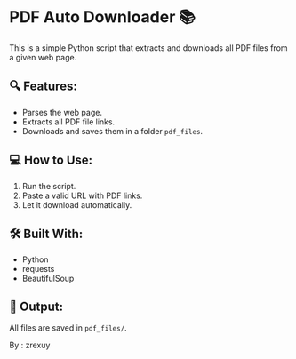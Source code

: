 # PDF Auto Downloader 📚

This is a simple Python script that extracts and downloads all PDF files from a given web page.

## 🔍 Features:
- Parses the web page.
- Extracts all PDF file links.
- Downloads and saves them in a folder `pdf_files`.

## 💻 How to Use:
1. Run the script.
2. Paste a valid URL with PDF links.
3. Let it download automatically.

## 🛠️ Built With:
- Python
- requests
- BeautifulSoup

## 📂 Output:
All files are saved in `pdf_files/`.

By : zrexuy
